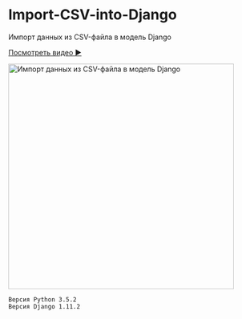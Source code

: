 # Import-CSV-into-Django
Импорт данных из CSV-файла в модель Django

[Посмотреть видео :arrow_forward:](https://youtu.be/igKeXLDMSqU) 

<img src='https://i.ytimg.com/vi/igKeXLDMSqU/sddefault.jpg' alt='Импорт данных из CSV-файла в модель Django' width='450px'>

```
Версия Python 3.5.2
Версия Django 1.11.2
```
